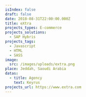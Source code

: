 ```yaml
---
isIndex: false
draft: false
date: 2018-08-31T22:00:00.000Z
title: eXtra
projects_types: E-commerce
projects_solutions:
  - SAP Hybris
projects_tags:
  - Javascript
  - HTML
  - SASS
image:
  src: /images/uploads/extra.png
place: Jeddah, Saoudi Arabia
datas:
  - title: Agency
    text: Keyrus
projects_url: https://www.extra.com
---
```

